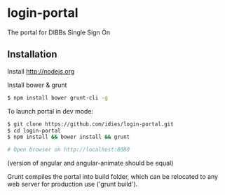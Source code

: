 login-portal
============

The portal for DIBBs Single Sign On

Installation
------------

Install http://nodejs.org

Install bower & grunt
```bash
$ npm install bower grunt-cli -g
```

To launch portal in dev mode:

```bash
$ git clone https://github.com/idies/login-portal.git
$ cd login-portal
$ npm install && bower install && grunt

# Open browser on http://localhost:8080
```

(version of angular and angular-animate should be equal)

Grunt compiles the portal into build folder, which can be relocated to any web server for production use ('grunt build').
